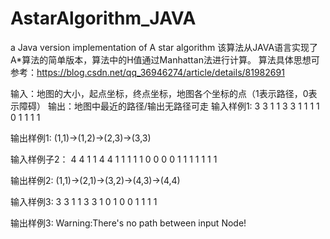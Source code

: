 # AstarAlgorithm_JAVA
a Java version implementation of A star algorithm
该算法从JAVA语言实现了A*算法的简单版本，算法中的H值通过Manhattan法进行计算。
算法具体思想可参考：https://blog.csdn.net/qq_36946274/article/details/81982691

输入：地图的大小，起点坐标，终点坐标，地图各个坐标的点（1表示路径，0表示障碍）
输出：地图中最近的路径/输出无路径可走
输入样例1:
3 3 
1 1  3 3
1 1 1 
1 0 1 
1 1 1 

输出样例1:
(1,1)->(1,2)->(2,3)->(3,3)

输入样例子2：
4 4 
1 1  4 4 
1 1 1 1 
1 0 0 0 
0 1 1 1 
1 1 1 1 

输出样例2:
(1,1)->(2,1)->(3,2)->(4,3)->(4,4)

输入样例3:
3 3 
1 1 
3 3 
1 0 1 
0 0 1 
1 1 1 

输出样例3:
Warning:There's no path between input Node!
